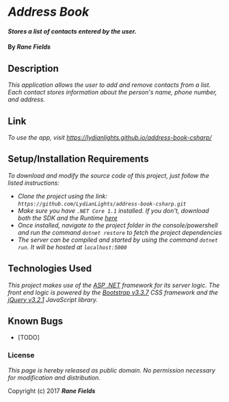 # _Address Book_

#### _Stores a list of contacts entered by the user._

#### By _**Rane Fields**_

## Description

_This application allows the user to add and remove contacts from a list. Each contact stores information about the person's name, phone number, and address._

## Link

_To use the app, visit https://lydianlights.github.io/address-book-csharp/_

## Setup/Installation Requirements

_To download and modify the source code of this project, just follow the listed instructions:_

* _Clone the project using the link: `https://github.com/LydianLights/address-book-csharp.git`_
* _Make sure you have `.NET Core 1.1` installed. If you don't, download both the SDK and the Runtime [here](https://github.com/dotnet/core/blob/master/release-notes/download-archives/1.1.4-download.md)_
* _Once installed, navigate to the project folder in the console/powershell and run the command `dotnet restore` to fetch the project dependencies_
* _The server can be compiled and started by using the command `dotnet run`. It will be hosted at `localhost:5000`_

## Technologies Used

_This project makes use of the [ASP .NET](https://docs.microsoft.com/en-us/aspnet/core/) framework for its server logic. The front end logic is powered by the [Bootstrap v3.3.7](https://getbootstrap.com/docs/3.3/) CSS framework and the [jQuery v3.2.1](https://jquery.com/) JavaScript library._

## Known Bugs

* [TODO]

### License

*This page is hereby released as public domain. No permission necessary for modification and distribution.*

Copyright (c) 2017 **_Rane Fields_**
